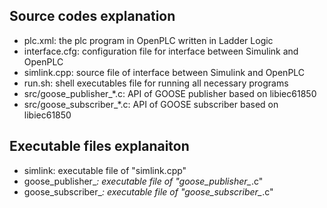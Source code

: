 ## Source codes explanation 
* plc.xml: the plc program in OpenPLC written in Ladder Logic
* interface.cfg: configuration file for interface between Simulink and OpenPLC
* simlink.cpp: source file of interface between Simulink and OpenPLC
* run.sh: shell executables file for running all necessary programs
* src/goose_publisher_*.c: API of GOOSE publisher based on libiec61850
* src/goose_subscriber_*.c: API of GOOSE subscriber based on libiec61850
## Executable files explanaiton
* simlink: executable file of "simlink.cpp"
* goose_publisher_*: executable file of "goose_publisher_*.c"
* goose_subscriber_*: executable file of "goose_subscriber_*.c"
